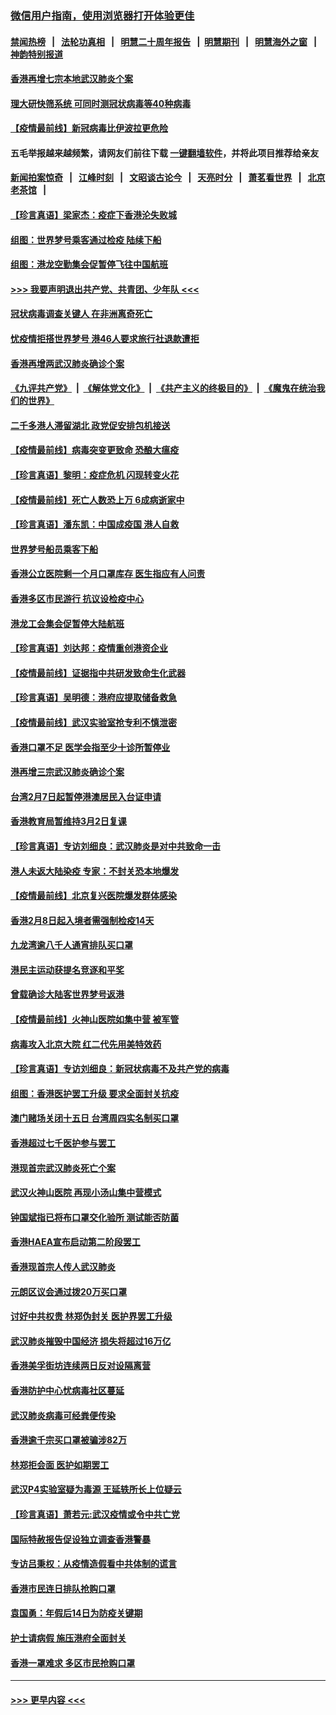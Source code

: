 ### [微信用户指南，使用浏览器打开体验更佳](https://github.com/gfw-breaker/banned-news1/blob/master/indexes/wechat-guide.md?t=0)
#### [禁闻热榜](热点新闻.md?t=0)  &nbsp;&nbsp;|&nbsp;&nbsp; [法轮功真相](https://github.com/gfw-breaker/truth/blob/master/README.md?t=0) &nbsp;&nbsp;|&nbsp;&nbsp; [明慧二十周年报告](https://github.com/gfw-breaker/mh-reports/blob/master/README.md?t=0) &nbsp;&nbsp;|&nbsp;&nbsp;[明慧期刊](https://github.com/gfw-breaker/mh-qikan) &nbsp;&nbsp;|&nbsp;&nbsp; [明慧海外之窗](https://github.com/gfw-breaker/mh-news/blob/master/README.md?t=0) &nbsp;&nbsp;|&nbsp;&nbsp; [神韵特别报道](https://github.com/gfw-breaker/mh-news/blob/master/shenyun.md?t=0)
#### [香港再增七宗本地武汉肺炎个案](../pages/nsc415/n11862405.md?t=02130122) 
#### [理大研快筛系统 可同时测冠状病毒等40种病毒](../pages/nsc415/n11862376.md?t=02130122) 
#### [【疫情最前线】新冠病毒比伊波拉更危险](../pages/nsc415/n11862199.md?t=02130122) 
#### 五毛举报越来越频繁，请网友们前往下载 [一键翻墙软件](https://github.com/gfw-breaker/ssr-accounts)，并将此项目推荐给亲友
#### [新闻拍案惊奇](https://github.com/gfw-breaker/banned-news1/blob/master/pages/link4.md) &nbsp;&nbsp;|&nbsp;&nbsp; [江峰时刻](https://github.com/gfw-breaker/banned-news1/blob/master/pages/link4.md) &nbsp;&nbsp;|&nbsp;&nbsp; [文昭谈古论今](https://github.com/gfw-breaker/banned-news1/blob/master/pages/link4.md) &nbsp;&nbsp;|&nbsp;&nbsp; [天亮时分](https://github.com/gfw-breaker/banned-news1/blob/master/pages/link4.md) &nbsp;&nbsp;|&nbsp;&nbsp; [萧茗看世界](https://github.com/gfw-breaker/banned-news1/blob/master/pages/link4.md) &nbsp;&nbsp;|&nbsp;&nbsp; [北京老茶馆](https://github.com/gfw-breaker/banned-news1/blob/master/pages/link4.md) &nbsp;&nbsp;|&nbsp;&nbsp; 
#### [【珍言真语】梁家杰：疫症下香港沦失败城](../pages/nsc415/n11861588.md?t=02130122) 
#### [组图：世界梦号乘客通过检疫 陆续下船](../pages/nsc415/n11858302.md?t=02130122) 
#### [组图：港龙空勤集会促暂停飞往中国航班](../pages/nsc415/n11858190.md?t=02130122) 
#### [>>> 我要声明退出共产党、共青团、少年队 <<<](https://github.com/begood0513/goodnews/blob/master/quit/letter.md) 
#### [冠状病毒调查关键人 在非洲离奇死亡](../pages/nsc415/n11859798.md?t=02130122) 
#### [忧疫情拒搭世界梦号 港46人要求旅行社退款遭拒](../pages/nsc415/n11859849.md?t=02130122) 
#### [香港再增两武汉肺炎确诊个案](../pages/nsc415/n11859833.md?t=02130122) 
#### [《九评共产党》](https://github.com/begood0513/9ping.md/blob/master/README.md) &nbsp;|&nbsp; [《解体党文化》](../../../../jtdwh.md/blob/master/README.md)  &nbsp;|&nbsp; [《共产主义的终极目的》](../../../../gczydzjmd.md/blob/master/README.md) &nbsp;|&nbsp; [《魔鬼在统治我们的世界》](../../../../mgztzwmdsj.md/blob/master/README.md) 
#### [二千多港人滞留湖北 政党促安排包机接送](../pages/nsc415/n11859831.md?t=02130122) 
#### [【疫情最前线】病毒突变更致命 恐酿大瘟疫](../pages/nsc415/n11859604.md?t=02130122) 
#### [【珍言真语】黎明：疫症危机 闪现转变火花](../pages/nsc415/n11859199.md?t=02130122) 
#### [【疫情最前线】死亡人数恐上万 6成病逝家中](../pages/nsc415/n11856687.md?t=02130122) 
#### [【珍言真语】潘东凯：中国成疫国 港人自救](../pages/nsc415/n11856962.md?t=02130122) 
#### [世界梦号船员乘客下船](../pages/nsc415/n11856883.md?t=02130122) 
#### [香港公立医院剩一个月口罩库存 医生指应有人问责](../pages/nsc415/n11856875.md?t=02130122) 
#### [香港多区市民游行 抗议设检疫中心](../pages/nsc415/n11856866.md?t=02130122) 
#### [港龙工会集会促暂停大陆航班](../pages/nsc415/n11856840.md?t=02130122) 
#### [【珍言真语】刘达邦：疫情重创港资企业](../pages/nsc415/n11854274.md?t=02130122) 
#### [【疫情最前线】证据指中共研发致命生化武器](../pages/nsc415/n11853087.md?t=02130122) 
#### [【珍言真语】吴明德：港府应提取储备救急](../pages/nsc415/n11852734.md?t=02130122) 
#### [【疫情最前线】武汉实验室抢专利不慎泄密](../pages/nsc415/n11850310.md?t=02130122) 
#### [香港口罩不足 医学会指至少十诊所暂停业](../pages/nsc415/n11850301.md?t=02130122) 
#### [港再增三宗武汉肺炎确诊个案](../pages/nsc415/n11850328.md?t=02130122) 
#### [台湾2月7日起暂停港澳居民入台证申请](../pages/nsc415/n11850304.md?t=02130122) 
#### [香港教育局暂维持3月2日复课](../pages/nsc415/n11850260.md?t=02130122) 
#### [【珍言真语】专访刘细良：武汉肺炎是对中共致命一击](../pages/nsc415/n11849934.md?t=02130122) 
#### [港人未返大陆染疫 专家：不封关恐本地爆发](../pages/nsc415/n11848021.md?t=02130122) 
#### [【疫情最前线】北京复兴医院爆发群体感染](../pages/nsc415/n11847626.md?t=02130122) 
#### [香港2月8日起入境者需强制检疫14天](../pages/nsc415/n11847658.md?t=02130122) 
#### [九龙湾逾八千人通宵排队买口罩](../pages/nsc415/n11847647.md?t=02130122) 
#### [港民主运动获提名竞逐和平奖](../pages/nsc415/n11847633.md?t=02130122) 
#### [曾载确诊大陆客世界梦号返港](../pages/nsc415/n11847608.md?t=02130122) 
#### [【疫情最前线】火神山医院如集中营 被军管](../pages/nsc415/n11847524.md?t=02130122) 
#### [病毒攻入北京大院 红二代先用美特效药](../pages/nsc415/n11847427.md?t=02130122) 
#### [【珍言真语】专访刘细良：新冠状病毒不及共产党的病毒](../pages/nsc415/n11847164.md?t=02130122) 
#### [组图：香港医护罢工升级 要求全面封关抗疫](../pages/nsc415/n11844107.md?t=02130122) 
#### [澳门赌场关闭十五日 台湾周四实名制买口罩](../pages/nsc415/n11845083.md?t=02130122) 
#### [香港超过七千医护参与罢工](../pages/nsc415/n11845051.md?t=02130122) 
#### [港现首宗武汉肺炎死亡个案](../pages/nsc415/n11844998.md?t=02130122) 
#### [武汉火神山医院 再现小汤山集中营模式](../pages/nsc415/n11844763.md?t=02130122) 
#### [钟国斌指已将布口罩交化验所 测试能否防菌](../pages/nsc415/n11842783.md?t=02130122) 
#### [香港HAEA宣布启动第二阶段罢工](../pages/nsc415/n11842723.md?t=02130122) 
#### [香港现首宗人传人武汉肺炎](../pages/nsc415/n11842766.md?t=02130122) 
#### [元朗区议会通过拨20万买口罩](../pages/nsc415/n11842754.md?t=02130122) 
#### [讨好中共权贵 林郑伪封关 医护界罢工升级](../pages/nsc415/n11842359.md?t=02130122) 
#### [武汉肺炎摧毁中国经济 损失将超过16万亿](../pages/nsc415/n11839723.md?t=02130122) 
#### [香港美孚街坊连续两日反对设隔离营](../pages/nsc415/n11839962.md?t=02130122) 
#### [香港防护中心忧病毒社区蔓延](../pages/nsc415/n11839933.md?t=02130122) 
#### [武汉肺炎病毒可经粪便传染](../pages/nsc415/n11839939.md?t=02130122) 
#### [香港逾千宗买口罩被骗涉82万](../pages/nsc415/n11839914.md?t=02130122) 
#### [林郑拒会面 医护如期罢工](../pages/nsc415/n11839892.md?t=02130122) 
#### [武汉P4实验室疑为毒源 王延轶所长上位疑云](../pages/nsc415/n11835543.md?t=02130122) 
#### [【珍言真语】萧若元:武汉疫情或令中共亡党](../pages/nsc415/n11829394.md?t=02130122) 
#### [国际特赦报告促设独立调查香港警暴](../pages/nsc415/n11833845.md?t=02130122) 
#### [专访吕秉权：从疫情造假看中共体制的谎言](../pages/nsc415/n11833813.md?t=02130122) 
#### [香港市民连日排队抢购口罩](../pages/nsc415/n11833794.md?t=02130122) 
#### [袁国勇：年假后14日为防疫关键期](../pages/nsc415/n11831088.md?t=02130122) 
#### [护士请病假 施压港府全面封关](../pages/nsc415/n11831030.md?t=02130122) 
#### [香港一罩难求 多区市民抢购口罩](../pages/nsc415/n11831002.md?t=02130122) 

----
#### [ >>> 更早内容 <<< ](../indexes/nsc415-earlier.md)
